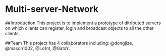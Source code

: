 # Multi-server-Network

##Introduction
This project is to implement a prototype of ditributed servers on which clients can register, login and broadcast objects to all the other clients.

##Team
This project has 4 collaborators including: @dongjize, @mason1002, @Lo1nt, @GatoY.

